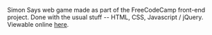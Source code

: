 Simon Says web game made as part of the FreeCodeCamp front-end project. Done with the usual stuff -- HTML, CSS, Javascript / jQuery. Viewable online [here](https://thisisned.github.io/simon-says/).